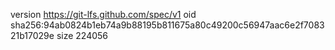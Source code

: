 version https://git-lfs.github.com/spec/v1
oid sha256:94ab0824b1eb74a9b88195b811675a80c49200c56947aac6e2f708321b17029e
size 224056
